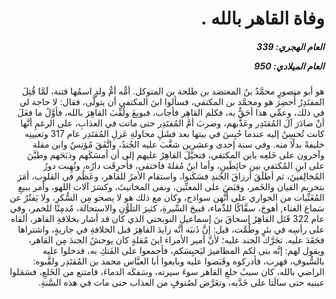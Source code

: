 <h1 dir="rtl">وفاة القاهر بالله .</h1>

<h5 dir="rtl">العام الهجري:  339

العام الميلادي: 950

</h5>

<p dir="rtl">هو أبو منصورٍ محمَّدُ بنُ المعتضد بن طلحة بن المتوكل. أمُّه أمُّ ولدٍ اسمُها فتنة، لَمَّا قُتِلَ المقتَدِرُ أُحضِرَ هو ومحمَّد بن المكتفي، فسألوا ابنَ المكتفي أن يتولَّى، فقال: لا حاجة لي في ذلك، وعمِّي هذا أحَقُّ به، فكلم القاهِر فأجاب، فبويعَ ولُقِّبَ القاهِرَ بالله، فأوَّلُ ما فعَلَ أنْ صادَرَ آلَ المُقتَدِر وعَذَّبهم، وضربَ أمَّ المُقتَدِر حتى ماتت في العذابِ، على الرغمِ أنَّها كانت تُحسِنُ إليه عندما حُبِسَ في بيتها بعد فشَلِ محاولةِ عَزلِ المُقتَدِر عام 317 وتعيينِه خليفةً بدلًا منه. وفي سنة إحدى وعشرين شغَّبَ عليه الجُندُ، واتَّفَقَ مُؤنِسٌ وابن مقلة وآخرون على خَلعِه بابن المكتفي، فتحيَّلَ القاهِرُ عليهم إلى أن أمسَكَهم وذبَحَهم وطيَّنَ على ابنِ المُكتفي بين حائِطَينِ، وأما ابنُ مُقلةَ فاختفى، فأُحرِقَت دارُه، ونُهِبت دورُ المُخالِفينَ، ثم أطلَقَ أرزاقَ الجُندِ فسَكَنوا، واستقام الأمرُ للقاهر، وعَظُم في القلوب، أمَرَ بتحريم القيان والخَمر، وقبَضَ على المغنِّين، ونفى المخانيثَ، وكسَرَ آلات اللهو، وأمر ببيعِ المُغَنِّيات من الجواري على أنَّهن سواذج، وكان مع ذلك هو لا يصحو مِن السُّكرِ، ولا يَفتُرُ عن سَماع الغناء, أهوجَ، سفَّاكًا للدِّماء، قبيحَ السِّيرةِ، كثيرَ التلَوُّنِ والاستحالة، مُدمِنًا للخمر، وفي عام 322 قَتَل القاهِرُ إسحاقَ بنَ إسماعيل النوبختي الذي كان قد أشار بخلافةِ القاهر، ألقاه على رأسِه في بئرٍ وطُمَّت، قيل: إنَّ ذَنبَه أنَّه زايدَ القاهِرَ قبل الخلافةِ في جاريةٍ، واشتراها فحَقَدَ عليه. تحَرَّك الجند عليه؛ لأنَّ أمير الأمراء ابنَ مُقلةٍ كان يوحشُ الجندَ مِن القاهر، ويقول لهم: إنَّه بنى لكم المطاميرَ ليَحبِسَكم، فأجمعوا على الفَتكِ به، فدخلوا عليه بالسُّيوفِ، فهرب، فأدركوه وقَبَضوا عليه وبايعوا أبا العبَّاس محمد بن المُقتَدِر ولقَّبوه: الراضي بالله، كان سببُ خلعِ القاهر سوءَ سيرته، وسَفكَه الدماءَ، فامتنع من الخَلعِ، فسَمَلوا عينيه حتى سالَتا على خَدَّيه، وتعَرَّض لصُنوفٍ من العذاب حتى مات في هذه السَّنةِ.</p></br>
